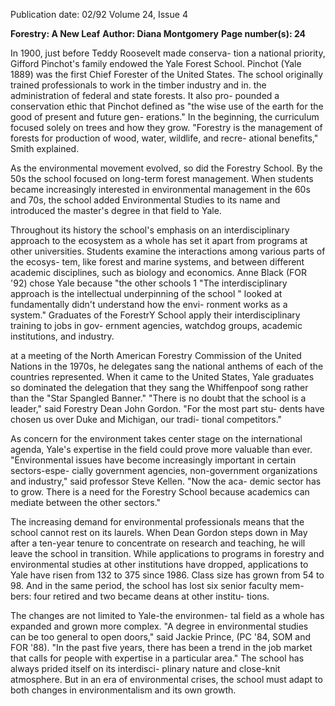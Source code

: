 Publication date: 02/92
Volume 24, Issue 4

**Forestry: A New Leaf**
**Author: Diana Montgomery**
**Page number(s): 24**

In 1900, just before Teddy Roosevelt made conserva-
tion a national priority, Gifford Pinchot's family endowed 
the Yale Forest School. Pinchot (Yale 1889) was the first 
Chief Forester of the United States. The school originally 
trained professionals to work in the timber industry and in. 
the administration of federal and state forests. It also pro-
pounded a conservation ethic that Pinchot defined as "the 
wise use of the earth for the good of present and future gen-
erations." In the beginning, the curriculum focused solely 
on trees and how they grow. "Forestry is the management 
of forests for production of wood, water, wildlife, and recre-
ational benefits," Smith explained. 


As the environmental movement evolved, so did the 
Forestry School. By the 50s the school focused on long-term 
forest management. When students became increasingly 
interested in environmental management in the 60s and 70s, 
the school added Environmental Studies to its name and 
introduced the master's degree in that field to Yale. 


Throughout its history the school's emphasis on an 
interdisciplinary approach to the ecosystem as a whole has 
set it apart from programs at other universities. Students 
examine the interactions among various parts of the ecosys-
tem, like forest and marine systems, and between different 
academic disciplines, such as biology and economics. Anne 
Black (FOR '92) chose Yale because "the other schools 1 
"The interdisciplinary approach 
is the intellectual underpinning 
of the school " 
looked at fundamentally didn't understand how the envi-
ronment works as a system." Graduates of the ForestrY 
School apply their interdisciplinary training to jobs in gov-
ernment agencies, watchdog groups, academic institutions, 
and industry. 


at a meeting of the North American Forestry 
Commission of the United Nations in the 1970s, 
he delegates sang the national anthems of each of 
the countries represented. When it came to the United 
States, Yale graduates so dominated the delegation that they 
sang the Whiffenpoof song rather than the "Star Spangled 
Banner." "There is no doubt that the school is a leader," 
said Forestry Dean John Gordon. "For the most part stu-
dents have chosen us over Duke and Michigan, our tradi-
tional competitors." 


As concern for the environment takes center stage on 
the international agenda, Yale's expertise in the field could 
prove more valuable than ever. "Environmental issues have 
become increasingly important in certain sectors-espe-
cially government agencies, non-government organizations 
and industry," said professor Steve Kellen. "Now the aca-
demic sector has to grow. There is a need for the Forestry 
School because academics can mediate between the other 
sectors." 


The increasing demand for environmental professionals 
means that the school cannot rest on its laurels. When 
Dean Gordon steps down in May after a ten-year tenure to 
concentrate on research and teaching, he will leave the 
school in transition. While applications to programs in 
forestry and environmental studies at other institutions 
have dropped, applications to Yale have risen from 132 to 
375 since 1986. Class size has grown from 54 to 98. And in 
the same period, the school has lost six senior faculty mem-
bers: four retired and two became deans at other institu-
tions. 


The changes are not limited to Yale-the environmen-
tal field as a whole has expanded and grown more complex. 
"A degree in environmental studies can be too general to 
open doors," said Jackie Prince, (PC '84, SOM and FOR 
'88). "In the past five years, there has been a trend in the 
job market that calls for people with expertise in a particular 
area." The school has always prided itself on its interdisci-
plinary nature and close-knit atmosphere. But in an era of 
environmental crises, the school must adapt to both 
changes in environmentalism and its own growth.